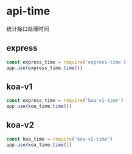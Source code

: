 # api-time
统计接口处理时间

## express
```js
const express_time = require('express-time')
app.use(express_time.time())
```

## koa-v1
```js
const express_time = require('koa-v1-time')
app.use(koa_time.time())
```

## koa-v2
```js
const koa_time = require('koa-v2-time')
app.use(koa_time.time())
```
